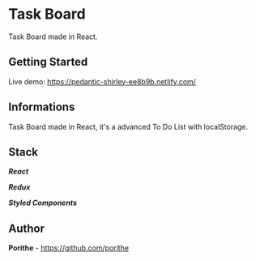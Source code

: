 # Task Board

Task Board made in React.

## Getting Started

Live demo: https://pedantic-shirley-ee8b9b.netlify.com/

## Informations

Task Board made in React, it's a advanced To Do List with localStorage.

## Stack

***React***

***Redux***

***Styled Components***

## Author

**Porithe** - https://github.com/porithe
